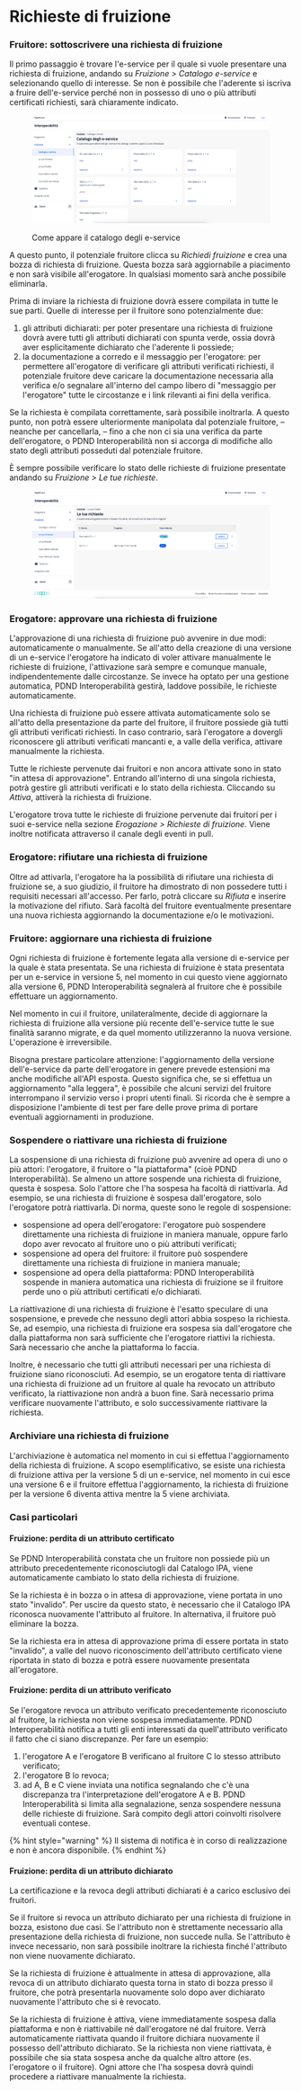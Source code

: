 # Richieste di fruizione

### Fruitore: sottoscrivere una richiesta di fruizione

Il primo passaggio è trovare l'e-service per il quale si vuole presentare una richiesta di fruizione, andando su _Fruizione > Catalogo e-service_ e selezionando quello di interesse. Se non è possibile che l'aderente si iscriva a fruire dell'e-service perché non in possesso di uno o più attributi certificati richiesti, sarà chiaramente indicato.

<figure><img src="../.gitbook/assets/catalogo e-service.png" alt=""><figcaption><p>Come appare il catalogo degli e-service</p></figcaption></figure>

A questo punto, il potenziale fruitore clicca su _Richiedi fruizione_ e crea una bozza di richiesta di fruizione. Questa bozza sarà aggiornabile a piacimento e non sarà visibile all'erogatore. In qualsiasi momento sarà anche possibile eliminarla.

Prima di inviare la richiesta di fruizione dovrà essere compilata in tutte le sue parti. Quelle di interesse per il fruitore sono potenzialmente due:

1. gli attributi dichiarati: per poter presentare una richiesta di fruizione dovrà avere tutti gli attributi dichiarati con spunta verde, ossia dovrà aver esplicitamente dichiarato che l'aderente li possiede;
2. la documentazione a corredo e il messaggio per l'erogatore: per permettere all'erogatore di verificare gli attributi verificati richiesti, il potenziale fruitore deve caricare la documentazione necessaria alla verifica e/o segnalare all'interno del campo libero di "messaggio per l'erogatore" tutte le circostanze e i link rilevanti ai fini della verifica.

Se la richiesta è compilata correttamente, sarà possibile inoltrarla. A questo punto, non potrà essere ulteriormente manipolata dal potenziale fruitore, – neanche per cancellarla, – fino a che non ci sia una verifica da parte dell'erogatore, o PDND Interoperabilità non si accorga di modifiche allo stato degli attributi posseduti dal potenziale fruitore.

È sempre possibile verificare lo stato delle richieste di fruizione presentate andando su _Fruizione > Le tue richieste_.

<figure><img src="../.gitbook/assets/richieste di fruizione e-service.png" alt=""><figcaption></figcaption></figure>

### Erogatore: approvare una richiesta di fruizione

L'approvazione di una richiesta di fruizione può avvenire in due modi: automaticamente o manualmente. Se all'atto della creazione di una versione di un e-service l'erogatore ha indicato di voler attivare manualmente le richieste di fruizione, l'attivazione sarà sempre e comunque manuale, indipendentemente dalle circostanze. Se invece ha optato per una gestione automatica, PDND Interoperabilità gestirà, laddove possibile, le richieste automaticamente.

Una richiesta di fruizione può essere attivata automaticamente solo se all'atto della presentazione da parte del fruitore, il fruitore possiede già tutti gli attributi verificati richiesti. In caso contrario, sarà l'erogatore a dovergli riconoscere gli attributi verificati mancanti e, a valle della verifica, attivare manualmente la richiesta.

Tutte le richieste pervenute dai fruitori e non ancora attivate sono in stato "in attesa di approvazione". Entrando all'interno di una singola richiesta, potrà gestire gli attributi verificati e lo stato della richiesta. Cliccando su _Attiva_, attiverà la richiesta di fruizione.

L'erogatore trova tutte le richieste di fruizione pervenute dai fruitori per i suoi e-service nella sezione _Erogazione > Richieste di fruizione._ Viene inoltre notificata attraverso il canale degli eventi in pull.

### Erogatore: rifiutare una richiesta di fruizione

Oltre ad attivarla, l'erogatore ha la possibilità di rifiutare una richiesta di fruizione se, a suo giudizio, il fruitore ha dimostrato di non possedere tutti i requisiti necessari all'accesso. Per farlo, potrà cliccare su _Rifiuta_ e inserire la motivazione del rifiuto. Sarà facoltà del fruitore eventualmente presentare una nuova richiesta aggiornando la documentazione e/o le motivazioni.

### Fruitore: aggiornare una richiesta di fruizione

Ogni richiesta di fruizione è fortemente legata alla versione di e-service per la quale è stata presentata. Se una richiesta di fruizione è stata presentata per un e-service in versione 5, nel momento in cui questo viene aggiornato alla versione 6, PDND Interoperabilità segnalerà al fruitore che è possibile effettuare un aggiornamento.

Nel momento in cui il fruitore, unilateralmente, decide di aggiornare la richiesta di fruizione alla versione più recente dell'e-service tutte le sue finalità saranno migrate, e da quel momento utilizzeranno la nuova versione. L'operazione è irreversibile.

Bisogna prestare particolare attenzione: l'aggiornamento della versione dell'e-service da parte dell'erogatore in genere prevede estensioni ma anche modifiche all'API esposta. Questo significa che, se si effettua un aggiornamento "alla leggera", è possibile che alcuni servizi del fruitore interrompano il servizio verso i propri utenti finali. Si ricorda che è sempre a disposizione l'ambiente di test per fare delle prove prima di portare eventuali aggiornamenti in produzione.

### Sospendere o riattivare una richiesta di fruizione

La sospensione di una richiesta di fruizione può avvenire ad opera di uno o più attori: l'erogatore, il fruitore o "la piattaforma" (cioè PDND Interoperabilità). Se almeno un attore sospende una richiesta di fruizione, questa è sospesa. Solo l'attore che l'ha sospesa ha facoltà di riattivarla. Ad esempio, se una richiesta di fruizione è sospesa dall'erogatore, solo l'erogatore potrà riattivarla. Di norma, queste sono le regole di sospensione:

* sospensione ad opera dell'erogatore: l'erogatore può sospendere direttamente una richiesta di fruizione in maniera manuale, oppure farlo dopo aver revocato al fruitore uno o più attributi verificati;&#x20;
* sospensione ad opera del fruitore: il fruitore può sospendere direttamente una richiesta di fruizione in maniera manuale;
* sospensione ad opera della piattaforma: PDND Interoperabilità sospende in maniera automatica una richiesta di fruizione se il fruitore perde uno o più attributi certificati e/o dichiarati.

La riattivazione di una richiesta di fruizione è l'esatto speculare di una sospensione, e prevede che nessuno degli attori abbia sospeso la richiesta. Se, ad esempio, una richiesta di fruizione era sospesa sia dall'erogatore che dalla piattaforma non sarà sufficiente che l'erogatore riattivi la richiesta. Sarà necessario che anche la piattaforma lo faccia.

Inoltre, è necessario che tutti gli attributi necessari per una richiesta di fruizione siano riconosciuti. Ad esempio, se un erogatore tenta di riattivare una richiesta di fruizione ad un fruitore al quale ha revocato un attributo verificato, la riattivazione non andrà a buon fine. Sarà necessario prima verificare nuovamente l'attributo, e solo successivamente riattivare la richiesta.

### Archiviare una richiesta di fruizione

L'archiviazione è automatica nel momento in cui si effettua l'aggiornamento della richiesta di fruizione. A scopo esemplificativo, se esiste una richiesta di fruizione attiva per la versione 5 di un e-service, nel momento in cui esce una versione 6 e il fruitore effettua l'aggiornamento, la richiesta di fruizione per la versione 6 diventa attiva mentre la 5 viene archiviata.

### Casi particolari

#### Fruizione: perdita di un attributo certificato

Se PDND Interoperabilità constata che un fruitore non possiede più un attributo precedentemente riconosciutogli dal Catalogo IPA, viene automaticamente cambiato lo stato della richiesta di fruizione.

Se la richiesta è in bozza o in attesa di approvazione, viene portata in uno stato "invalido". Per uscire da questo stato, è necessario che il Catalogo IPA riconosca nuovamente l'attributo al fruitore. In alternativa, il fruitore può eliminare la bozza.&#x20;

Se la richiesta era in attesa di approvazione prima di essere portata in stato "invalido", a valle del nuovo riconoscimento dell'attributo certificato viene riportata in stato di bozza e potrà essere nuovamente presentata all'erogatore.

#### Fruizione: perdita di un attributo verificato

Se l'erogatore revoca un attributo verificato precedentemente riconosciuto al fruitore, la richiesta non viene sospesa immediatamente. PDND Interoperabilità notifica a tutti gli enti interessati da quell'attributo verificato il fatto che ci siano discrepanze. Per fare un esempio:&#x20;

1. l'erogatore A e l'erogatore B verificano al fruitore C lo stesso attributo verificato;
2. l'erogatore B lo revoca;
3. ad A, B e C viene inviata una notifica segnalando che c'è una discrepanza tra l'interpretazione dell'erogatore A e B. PDND Interoperabilità si limita alla segnalazione, senza sospendere nessuna delle richieste di fruizione. Sarà compito degli attori coinvolti risolvere eventuali contese.

{% hint style="warning" %}
Il sistema di notifica è in corso di realizzazione e non è ancora disponibile.
{% endhint %}

#### Fruizione: perdita di un attributo dichiarato

La certificazione e la revoca degli attributi dichiarati è a carico esclusivo dei fruitori.

Se il fruitore si revoca un attributo dichiarato per una richiesta di fruizione in bozza, esistono due casi. Se l'attributo non è strettamente necessario alla presentazione della richiesta di fruizione, non succede nulla. Se l'attributo è invece necessario, non sarà possibile inoltrare la richiesta finché l'attributo non viene nuovamente dichiarato.

Se la richiesta di fruizione è attualmente in attesa di approvazione, alla revoca di un attributo dichiarato questa torna in stato di bozza presso il fruitore, che potrà presentarla nuovamente solo dopo aver dichiarato nuovamente l'attributo che si è revocato.

Se la richiesta di fruizione è attiva, viene immediatamente sospesa dalla piattaforma e non è riattivabile né dall'erogatore né dal fruitore. Verrà automaticamente riattivata quando il fruitore dichiara nuovamente il possesso dell'attributo dichiarato. Se la richiesta non viene riattivata, è possibile che sia stata sospesa anche da qualche altro attore (es. l'erogatore o il fruitore). Ogni attore che l'ha sospesa dovrà quindi procedere a riattivare manualmente la richiesta.

